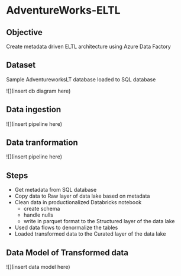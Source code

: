 # AdventureWorks-ELTL
## Objective
Create metadata driven ELTL architecture using Azure Data Factory

## Dataset
Sample AdventureworksLT database loaded to SQL database

![](insert db diagram here)

## Data ingestion
![](insert pipeline here)

## Data tranformation
![](insert pipeline here)

## Steps
- Get metadata from SQL database
- Copy data to Raw layer of data lake based on metadata
- Clean data in productionalized Databricks notebook 
  - create schema
  - handle nulls
  - write in parquet format to the Structured layer of the data lake
- Used data flows to denormalize the tables
- Loaded transformed data to the Curated layer of the data lake

## Data Model of Transformed data
![](insert data model here)
